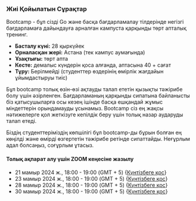 ### Жиі Қойылатын Сұрақтар

Bootcamp - бұл сізді Go және басқа бағдарламалау тілдерінде негізгі бағдарламаға дайындауға арналған кампуста қарқынды төрт апталық тренинг.

- **Басталу күні:** 28 қыркүйек
- **Орналасқан жері:** Астана (тек кампус аумағында)
- **Ұзақтығы:** төрт апта
- **Кесте:** демалыс күндерін қоса алғанда, аптасына 40 + сағат
- **Тұру:** Берілмейді (студенттер өздерінің өмірлік жағдайын ұйымдастыруы тиіс)

Бұл bootcamp толық өзін-өзі ақтауды талап ететін қызықты тәжірибе болу үшін әзірленген. Бағдарламаның қарқынды сипатына байланысты біз қатысушыларға осы кезең ішінде басқа ешқандай жұмыс міндеттерін орындамауды ұсынамыз. Bootcamp сіз ең жақсы нәтижелерге қол жеткізуге кепілдік беру үшін толық назар аударуды талап етеді.

Біздің студенттеріміздің көпшілігі бұл bootcamp-ды бұрын болған ең көңілді және өмірді өзгертетін тәжірибе ретінде сипаттайды. Неғұрлым адал болсаңыз, соғұрлым ұтасыз.

#### Толық ақпарат алу үшін ZOOM кеңесіне жазылу

- 21 мамыр 2024 ж., 18:00 - 19:00 (GMT + 5) {[Күнтізбеге қос](https://calendar.app.google/MnojD2JBuaKkuKfs5)}
- 23 мамыр 2024 ж., 18:00 - 19:00 (GMT + 5) {[Күнтізбеге қос](https://calendar.app.google/7fS3SpZ7DH4RCWv17)}
- 28 мамыр 2024 ж., 18:00 - 19:00 (GMT + 5) {[Күнтізбеге қос](https://calendar.app.google/Qhdn5zMk1cVk6fBb9)}
- 30 мамыр 2024 ж., 18:00 - 19:00 (GMT + 5) {[Күнтізбеге қос](https://calendar.app.google/WrKrS3oArqC2LBy37)}
